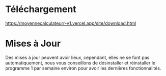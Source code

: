 # Téléchargement

https://moyennecalculateurr-v1.vercel.app/site/download.html

# Mises à Jour

Des mises à jour peuvent avoir lieux,
cependant, elles ne se font pas automatiquement,
nous vous conseillons de désinstaller et réinstaller 
le programme 1 par semaine environ pour avoir les dernières 
fonctionnalités.
